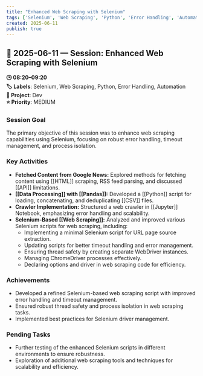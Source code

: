 ```yaml
---
title: "Enhanced Web Scraping with Selenium"
tags: ['Selenium', 'Web Scraping', 'Python', 'Error Handling', 'Automation']
created: 2025-06-11
publish: true
---
```


## 📅 2025-06-11 — Session: Enhanced Web Scraping with Selenium

**🕒 08:20–09:20**  
**🏷️ Labels**: Selenium, Web Scraping, Python, Error Handling, Automation  
**📂 Project**: Dev  
**⭐ Priority**: MEDIUM  


### Session Goal
The primary objective of this session was to enhance web scraping capabilities using Selenium, focusing on robust error handling, timeout management, and process isolation.

### Key Activities
- **Fetched Content from Google News:** Explored methods for fetching content using [[HTML]] scraping, RSS feed parsing, and discussed [[API]] limitations.
- **[[Data Processing]] with [[Pandas]]:** Developed a [[Python]] script for loading, concatenating, and deduplicating [[CSV]] files.
- **Crawler Implementation:** Structured a web crawler in [[Jupyter]] Notebook, emphasizing error handling and scalability.
- **Selenium-Based [[Web Scraping]]:** Analyzed and improved various Selenium scripts for web scraping, including:
  - Implementing a minimal Selenium script for URL page source extraction.
  - Updating scripts for better timeout handling and error management.
  - Ensuring thread safety by creating separate WebDriver instances.
  - Managing ChromeDriver processes effectively.
  - Declaring options and driver in web scraping code for efficiency.

### Achievements
- Developed a refined Selenium-based web scraping script with improved error handling and timeout management.
- Ensured robust thread safety and process isolation in web scraping tasks.
- Implemented best practices for Selenium driver management.

### Pending Tasks
- Further testing of the enhanced Selenium scripts in different environments to ensure robustness.
- Exploration of additional web scraping tools and techniques for scalability and efficiency.

